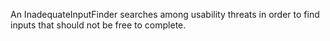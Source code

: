 An InadequateInputFinder searches among usability threats in order to find inputs that should not be free to complete.

